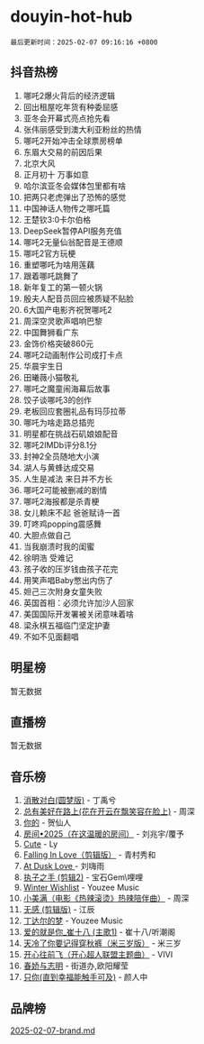 # douyin-hot-hub

`最后更新时间：2025-02-07 09:16:16 +0800`

## 抖音热榜

1. 哪吒2爆火背后的经济逻辑
1. 回出租屋吃年货有种委屈感
1. 亚冬会开幕式亮点抢先看
1. 张伟丽感受到澳大利亚粉丝的热情
1. 哪吒2开始冲击全球票房榜单
1. 东眉大交易的前因后果
1. 北京大风
1. 正月初十 万事如意
1. 哈尔滨亚冬会媒体包里都有啥
1. 把两只老虎弹出了恐怖的感觉
1. 中国神话人物传之哪吒篇
1. 王楚钦3:0卡尔伯格
1. DeepSeek暂停API服务充值
1. 哪吒2无量仙翁配音是王德顺
1. 哪吒2官方玩梗
1. 重塑哪吒为啥用莲藕
1. 跟着哪吒跳舞了
1. 新年复工的第一顿火锅
1. 殷夫人配音员回应被质疑不贴脸
1. 6大国产电影齐祝贺哪吒2
1. 周深空灵歌声唱响巴黎
1. 中国舞狮看广东
1. 金饰价格突破860元
1. 哪吒2动画制作公司成打卡点
1. 华晨宇生日
1. 田曦薇小猫敬礼
1. 哪吒之魔童闹海幕后故事
1. 饺子谈哪吒3的创作
1. 老板回应套圈礼品有玛莎拉蒂
1. 哪吒为啥走路总插兜
1. 明星都在挑战石矶娘娘配音
1. 哪吒2IMDb评分8.1分
1. 封神2全员随地大小演
1. 湖人与黄蜂达成交易
1. 人生是减法 来日并不方长
1. 哪吒2可能被删减的剧情
1. 哪吒2海报都是杀青梗
1. 女儿赖床不起 爸爸赋诗一首
1. 叮咚鸡popping震感舞
1. 大胆点做自己
1. 当我崩溃时我的闺蜜
1. 徐明浩 受难记
1. 孩子收的压岁钱由孩子花完
1. 用笑声唱Baby憋出内伤了
1. 妲己三次附身女童失败
1. 英国首相：必须允许加沙人回家
1. 美国国际开发署被关闭意味着啥
1. 梁永棋五福临门坚定护妻
1. 不如不见面翻唱

## 明星榜

暂无数据

## 直播榜

暂无数据

## 音乐榜

1. [消散对白(圆梦版)](https://sf5-hl-cdn-tos.douyinstatic.com/obj/tos-cn-ve-2774/og4jB5I5IizzoZVAAAzWgBMAsMDWoArfwBOiFs) - 丁禹兮
1. [总有美好在路上(花在开云在飘笑容在脸上)](https://sf5-hl-cdn-tos.douyinstatic.com/obj/tos-cn-ve-2774/oU5u7NwtfBIvaNhoQBszOvAlRiAoiWAVVyBMq4) - 周深
1. [你的](https://sf5-hl-cdn-tos.douyinstatic.com/obj/tos-cn-ve-2774/oYuIeKf42jB7sEV6B2upMdpYAgfrQWj0FeRegh) - 贺仙人
1. [房间•2025（在这温暖的房间）](https://sf5-hl-cdn-tos.douyinstatic.com/obj/tos-cn-ve-2774/oMzJcnT8BgIetASeBfwfEeBQVNfACiCifhfZP7g) - 刘兆宇/覆予
1. [Cute](https://sf5-hl-cdn-tos.douyinstatic.com/obj/tos-cn-ve-2774/o4IbIzHWKAAB4wsS5qMBRiiAlEBGTpQRNfFvuo) - Ly
1. [Falling In Love（剪辑版）](https://sf5-hl-cdn-tos.douyinstatic.com/obj/tos-cn-ve-2774/o8ajpA8zzgBPahbBIO8AcKGBLJezFCRd1wfP9f) - 青村秀和
1. [ At Dusk  Love ](https://sf5-hl-cdn-tos.douyinstatic.com/obj/tos-cn-ve-2774/o8CrpCf5CaYgI4ZrtQgMQAFEfuGqNnRSDQAPBc) - 刘嗨雨
1. [执子之手 (剪辑2)](https://sf5-hl-cdn-tos.douyinstatic.com/obj/tos-cn-ve-2774/oUoZLQjCc31XzqsBnBQUNgeKtYPBcgbFDwtfcu) - 宝石Gem\哩哩
1. [Winter Wishlist](https://sf5-hl-cdn-tos.douyinstatic.com/obj/tos-cn-ve-2774/oIIgUOeamCFCVAzxN6MFRLIBlLGpUqQxeeHrLE) - Youzee Music
1. [小美满（电影《热辣滚烫》热辣陪伴曲）](https://sf5-hl-cdn-tos.douyinstatic.com/obj/tos-cn-ve-2774/o0GAn2lSgfZIDUgtevCGDQYnFg4CwnrBaxbTZL) - 周深
1. [无感 (剪辑版)](https://sf5-hl-cdn-tos.douyinstatic.com/obj/tos-cn-ve-2774/o0eIsUzJBDlQaQFC5OFlgbMEZC1TFYBftOBn6p) - 江辰
1. [丁达尔的梦](https://sf5-hl-cdn-tos.douyinstatic.com/obj/tos-cn-ve-2774/oMU3WirUZBVQkAC9ccG5P2IQirziZM2RTInUY) - Youzee Music
1. [爱的就是你_崔十八 (主歌1)](https://sf5-hl-cdn-tos.douyinstatic.com/obj/tos-cn-ve-2774/oI5BO5DhFZ6UTcNCnZaOCBLtZ7WIMQGfgnXf5E) - 崔十八/听潮阁
1. [天冷了你要记得穿秋裤（米三岁版）](https://sf5-hl-cdn-tos.douyinstatic.com/obj/tos-cn-ve-2774/oQlIwVIDWiZ6BQilAorS7MA0AgCkQDvcZAdm1) - 米三岁
1. [开心往前飞（开心超人联盟主题曲）](https://sf5-hl-cdn-tos.douyinstatic.com/obj/tos-cn-ve-2774/9d8fb7c82cf1421fb93a9fe925275e0a) - VIVI
1. [春娇与志明](https://sf5-hl-cdn-tos.douyinstatic.com/obj/tos-cn-ve-2774/e530d8fceb7044b39707d7f9ff54add1) - 街道办,欧阳耀莹
1. [只你(直到幸福能触手可及)](https://sf5-hl-cdn-tos.douyinstatic.com/obj/tos-cn-ve-2774/o0lBkRDzFTeaVSUz3ZZSCBVtZ5DIMQGfgmEAuE) - 颜人中

## 品牌榜

[2025-02-07-brand.md](2025-02-07-brand.md)
